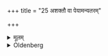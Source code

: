 +++
title = "25 अशक्तौ वा पेयामन्यतरम्"

+++

<details><summary>मूलम्</summary>

अशक्तौ वा पेयामन्यतरं कालम् २५
</details>

<details><summary>Oldenberg</summary>

25. Or, if he is not able (to do so, he may drink) once a day rice-water,
</details>
